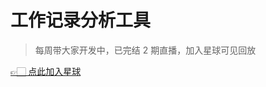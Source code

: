 # 工作记录分析工具

> 每周带大家开发中，已完结 2 期直播，加入星球可见回放

[👉🏻 点此加入星球](https://yuyuanweb.feishu.cn/wiki/SDtMwjR1DituVpkz5MLc3fZLnzb)
